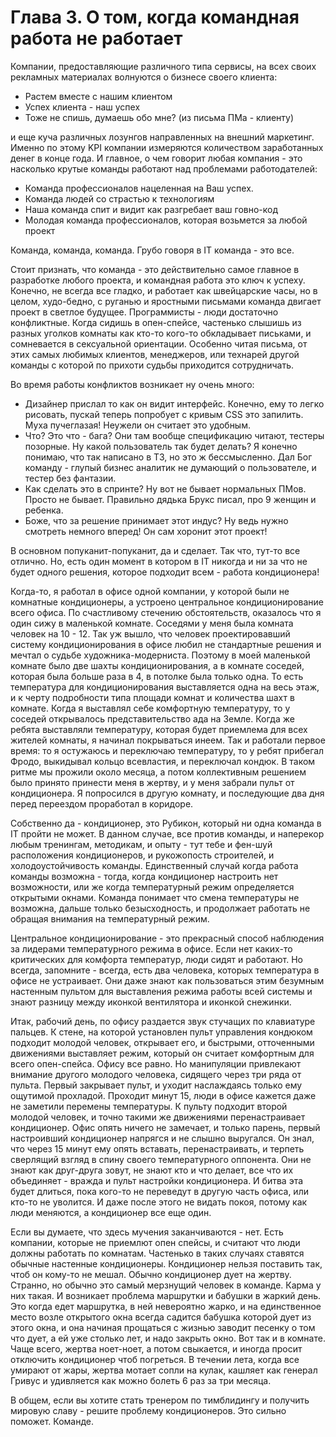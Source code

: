 # Глава 3. О том, когда командная работа не работает

Компании, предоставляющие различного типа сервисы, на всех своих рекламных материалах волнуются о бизнесе своего клиента:
* Растем вместе с нашим клиентом
* Успех клиента - наш успех
* Тоже не спишь, думаешь обо мне? (из письма ПМа - клиенту)

и еще куча различных лозунгов направленных на внешний маркетинг. Именно по этому KPI компании измеряются количеством заработанных денег в конце года. И главное, о чем говорит любая компания - это насколько крутые команды работают над проблемами работодателей:

* Команда профессионалов нацеленная на Ваш успех.
* Команда людей со страстью к технологиям
* Наша команда спит и видит как разгребает ваш говно-код
* Молодая команда профессионалов, которая возьмется за любой проект

Команда, команда, команда. Грубо говоря в IT команда - это все.

Стоит признать, что команда - это действительно самое главное в разработке любого проекта, и командная работа это ключ к успеху. Конечно, не всегда все гладко, и работает как швейцарские часы, но в целом, худо-бедно, с руганью и яростными письмами команда двигает проект в светлое будущее. Программисты - люди достаточно конфликтные. Когда сидишь в опен-спейсе, частенько слышишь из разных уголков комнаты как кто-то кого-то обкладывает письками, и сомневается в сексуальной ориентации. Особенно читая письма, от этих самых любимых клиентов, менеджеров, или технарей другой команды с которой по прихоти судьбы приходится сотрудничать.

Во время работы конфликтов возникает ну очень много:
* Дизайнер прислал то как он видит интерфейс. Конечно, ему то легко рисовать, пускай теперь попробует с кривым CSS это запилить. Муха пучеглазая! Неужели он считает это удобным.
* Что? Это что - бага? Они там вообще спецификацию читают, тестеры позорные. Ну какой пользователь так будет делать? Я конечно понимаю, что так написано в ТЗ, но это ж бессмысленно. Дал Бог команду - глупый бизнес аналитик не думающий о пользователе, и тестер без фантазии.
* Как сделать это в спринте? Ну вот не бывает нормальных ПМов. Просто не бывает. Правильно дядька Брукс писал, про 9 женщин и ребенка.
* Боже, что за решение принимает этот индус? Ну ведь нужно смотреть немного вперед! Он сам хоронит этот проект!

В основном попуканит-попуканит, да и сделает. Так что, тут-то все отлично. Но, есть один момент в котором в IT никогда и ни за что не будет одного решения, которое подходит всем - работа кондиционера!

Когда-то, я работал в офисе одной компании, у которой были не комнатные кондиционеры, а устроено центральное кондиционирование всего офиса. По счастливому стечению обстоятельств, оказалось что я один сижу в маленькой комнате. Соседями у меня была комната человек на 10 - 12. Так уж вышло, что человек проектировавший систему кондиционирования в офисе любил не стандартные решения и мечтал о судьбе художника-модерниста. Поэтому в моей маленькой комнате было две шахты кондиционирования, а в комнате соседей, которая была больше раза в 4, в потолке была только одна. То есть температура для кондиционирования выставляется одна на весь этаж, и к черту подробности типа площади комнат и количества шахт в комнате. Когда я выставлял себе комфортную температуру, то у соседей открывалось представительство ада на Земле. Когда же ребята выставляли температуру, которая будет приемлема для всех жителей комнаты, я начинал покрываться инеем. Так и работали первое время: то я остужаюсь и переключаю температуру, то у ребят прибегал Фродо, выкидывал кольцо всевластия, и переключал кондюк. В таком ритме мы прожили около месяца, а потом коллективным решением было принято принести меня в жертву, и у меня забрали пульт от кондиционера. Я попросился в другую комнату, и последующие два дня перед переездом проработал в коридоре.

Собственно да - кондиционер, это Рубикон, который ни одна команда в IT пройти не может. В данном случае, все против команды, и наперекор любым тренингам, методикам, и опыту - тут тебе и фен-шуй расположения кондиционеров, и рукожопость строителей, и холодоустойчивость команды. Единственный случай когда работа команды возможна - тогда, когда кондиционер настроить нет возможности, или же когда температурный режим определяется открытыми окнами. Команда понимает что смена температуры не возможна, дальше только безысходность, и продолжает работать не обращая внимания на температурный режим.

Центральное кондиционирование - это прекрасный способ наблюдения за лидерами температурного режима в офисе. Если нет каких-то критических для комфорта температур, люди сидят и работают. Но всегда, запомните - всегда, есть два человека, которых температура в офисе не устраивает. Они даже знают как пользоваться этим безумным настенным пультом для выставления режима работы всей системы и знают разницу между иконкой вентилятора и иконкой снежинки.

Итак, рабочий день, по офису раздается звук стучащих по клавиатуре пальцев. К стене, на которой установлен пульт управления кондюком подходит молодой человек, открывает его, и быстрыми, отточенными движениями выставляет режим, который он считает комфортным для всего опен-спейса. Офису все равно. Но манипуляции привлекают внимание другого молодого человека, сидящего через три ряда от пульта. Первый закрывает пульт, и уходит наслаждаясь только ему ощутимой прохладой. Проходит минут 15, люди в офисе кажется даже не заметили перемены температуры. К пульту подходит второй молодой человек, и точно такими же движениями перенастраивает кондиционер. Офис опять ничего не замечает, и только парень, первый настроивший кондиционер напрягся и не слышно выругался. Он знал, что через 15 минут ему опять вставать, перенастраивать, и терпеть сверлящий взгляд в спину своего температурного оппонента. Они не знают как друг-друга зовут, не знают кто и что делает, все что их объединяет - вражда и пульт настройки кондиционера. И битва эта будет длиться, пока кого-то не переведут в другую часть офиса, или кто-то не уволится. И даже после этого не видать покоя, потому как люди меняются, а кондиционер все еще один.

Если вы думаете, что здесь мучения заканчиваются - нет. Есть компании, которые не приемлют опен спейсы, и считают что люди должны работать по комнатам. Частенько в таких случаях ставятся обычные настенные кондиционеры. Кондиционер нельзя поставить так, чтоб он кому-то не мешал. Обычно кондиционер дует на жертву. Странно, но обычно это самый мерзнущий человек в команде. Карма у них такая. И возникает проблема маршрутки и бабушки в жаркий день. Это когда едет маршрутка, в ней невероятно жарко, и на единственное место возле открытого окна всегда садится бабушка которой дует из этого окна, и она начиная прощаться с жизнью заводит песенку о том что дует, а ей уже столько лет, и надо закрыть окно. Вот так и в комнате. Чаще всего, жертва ноет-ноет, а потом свыкается, и иногда просит отключить кондиционер чтоб погреться. В течении лета, когда все умирают от жары, жертва мотает сопли на кулак, кашляет как генерал Гривус и удивляется как можно болеть 6 раз за три месяца.

В общем, если вы хотите стать тренером по тимблидингу и получить мировую славу - решите проблему кондиционеров. Это сильно поможет. Команде.